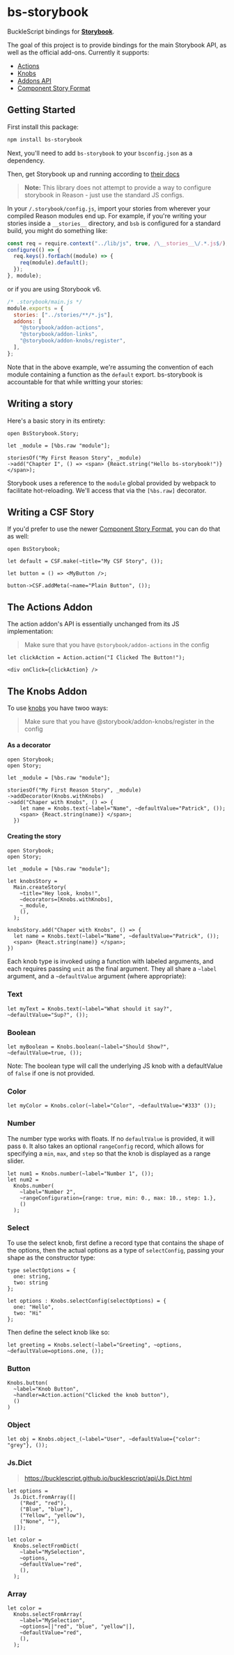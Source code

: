 # bs-storybook

BuckleScript bindings for **[Storybook](https://storybook.js.org/)**.

The goal of this project is to provide bindings for the main Storybook API, as well as the official add-ons. Currently it supports:

- [Actions](https://github.com/storybooks/storybook/tree/master/addons/actions)
- [Knobs](https://github.com/storybooks/storybook/tree/master/addons/knobs)
- [Addons API](https://storybook.js.org/addons/writing-addons)
- [Component Story Format](https://storybook.js.org/docs/formats/component-story-format)

## Getting Started

First install this package:

```bash
npm install bs-storybook
```

Next, you'll need to add `bs-storybook` to your `bsconfig.json` as a dependency.

Then, get Storybook up and running according to [their docs](https://storybook.js.org/basics/quick-start-guide/)

> **Note:** This library does not attempt to provide a way to configure storybook in Reason - just use the standard JS configs.

In your `/.storybook/config.js`, import your stories from wherever your compiled Reason modules end up.
For example, if you're writing your stories inside a `__stories__` directory, and `bsb` is configured for a standard build, you might do something like:

```javascript
const req = require.context("../lib/js", true, /\__stories__\/.*.js$/);
configure(() => {
  req.keys().forEach((module) => {
    req(module).default();
  });
}, module);
```

or if you are using Storybook v6.

```javascript
/* .storybook/main.js */
module.exports = {
  stories: ["../stories/**/*.js"],
  addons: [
    "@storybook/addon-actions",
    "@storybook/addon-links",
    "@storybook/addon-knobs/register",
  ],
};
```

Note that in the above example, we're assuming the convention of each module containing a function as the `default` export. bs-storybook is accountable for that while writting your stories:

## Writing a story

Here's a basic story in its entirety:

```reason
open BsStorybook.Story;

let _module = [%bs.raw "module"];

storiesOf("My First Reason Story", _module)
->add("Chapter I", () => <span> {React.string("Hello bs-storybook!")} </span>);
```

Storybook uses a reference to the `module` global provided by webpack to facilitate hot-reloading. We'll access that via the `[%bs.raw]` decorator.

## Writing a CSF Story

If you'd prefer to use the newer [Component Story Format](https://storybook.js.org/docs/formats/component-story-format/), you can do that as well:

```reason
open BsStorybook;

let default = CSF.make(~title="My CSF Story", ());

let button = () => <MyButton />;

button->CSF.addMeta(~name="Plain Button", ());
```

## The Actions Addon

The action addon's API is essentially unchanged from its JS implementation:

> Make sure that you have `@storybook/addon-actions` in the config

```reason
let clickAction = Action.action("I Clicked The Button!");

<div onClick={clickAction} />
```

## The Knobs Addon

To use [knobs](https://github.com/storybooks/storybook/tree/master/addons/knobs) you have twoo ways:

> Make sure that you have @storybook/addon-knobs/register in the config

#### As a decorator

```reason
open Storybook;
open Story;

let _module = [%bs.raw "module"];

storiesOf("My First Reason Story", _module)
->addDecorator(Knobs.withKnobs)
->add("Chaper with Knobs", () => {
    let name = Knobs.text(~label="Name", ~defaultValue="Patrick", ());
    <span> {React.string(name)} </span>;
  })
```

#### Creating the story

```reason
open Storybook;
open Story;

let _module = [%bs.raw "module"];

let knobsStory =
  Main.createStory(
    ~title="Hey look, knobs!",
    ~decorators=[Knobs.withKnobs],
    ~_module,
    (),
  );

knobsStory.add("Chaper with Knobs", () => {
  let name = Knobs.text(~label="Name", ~defaultValue="Patrick", ());
  <span> {React.string(name)} </span>;
})
```

Each knob type is invoked using a function with labeled arguments, and each requires passing `unit` as the final argument. They all share a `~label` argument, and a `~defaultValue` argument (where appropriate):

### Text

```reason
let myText = Knobs.text(~label="What should it say?", ~defaultValue="Sup?", ());
```

### Boolean

```reason
let myBoolean = Knobs.boolean(~label="Should Show?", ~defaultValue=true, ());
```

Note: The boolean type will call the underlying JS knob with a defaultValue of `false` if one is not provided.

### Color

```reason
let myColor = Knobs.color(~label="Color", ~defaultValue="#333" ());
```

### Number

The number type works with floats. If no `defaultValue` is provided, it will pass `0`. It also takes an optional `rangeConfig` record, which allows for specifying a `min`, `max`, and `step` so that the knob is displayed as a range slider.

```reason
let num1 = Knobs.number(~label="Number 1", ());
let num2 =
  Knobs.number(
    ~label="Number 2",
    ~rangeConfiguration={range: true, min: 0., max: 10., step: 1.},
    ()
  );
```

### Select

To use the select knob, first define a record type that contains the shape of the options, then the actual options as a type of `selectConfig`, passing your shape as the constructor type:

```reason
type selectOptions = {
  one: string,
  two: string
};

let options : Knobs.selectConfig(selectOptions) = {
  one: "Hello",
  two: "Hi"
};
```

Then define the select knob like so:

```reason
let greeting = Knobs.select(~label="Greeting", ~options, ~defaultValue=options.one, ());
```

### Button

```reason
Knobs.button(
  ~label="Knob Button",
  ~handler=Action.action("Clicked the knob button"),
  ()
)
```

### Object

```reason
let obj = Knobs.object_(~label="User", ~defaultValue={"color": "grey"}, ());
```

### Js.Dict

> https://bucklescript.github.io/bucklescript/api/Js.Dict.html

```reason
let options =
  Js.Dict.fromArray([|
    ("Red", "red"),
    ("Blue", "blue"),
    ("Yellow", "yellow"),
    ("None", ""),
  |]);

let color =
  Knobs.selectFromDict(
    ~label="MySelection",
    ~options,
    ~defaultValue="red",
    (),
  );
```

### Array

```reason
let color =
  Knobs.selectFromArray(
    ~label="MySelection",
    ~options=[|"red", "blue", "yellow"|],
    ~defaultValue="red",
    (),
  );
```
